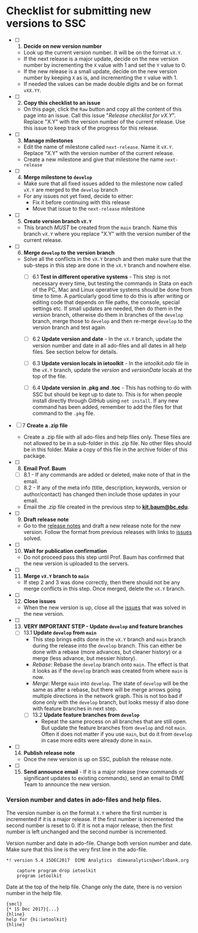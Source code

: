 # Checklist for submitting new versions to SSC

- [ ] 1. **Decide on new version number**
  - Look up the current version number. It will be on the format `vX.Y`.
  - If the next release is a major update, decide on the new version number by incrementing the `X` value with 1 and set the `Y` value to 0.
  - If the new release is a small update, decide on the new version number by keeping `X` as is, and incrementing the `Y` value with 1.
  - If needed the values can be made double digits and be on format `vXX.YY`.


- [ ] 2. **Copy this checklist to an issue**
  - On this page, click the `Raw` button and copy all the content of this page into an issue. Call this issue "_Release checklist for vX.Y_". Replace "X.Y" with the version number of the current release. Use this issue to keep track of the progress for this release.


- [ ] 3. **Manage milestones**
  - Edit the name of milestone called `next-release`. Name it `vX.Y`. Replace "X.Y" with the version number of the current release.
  - Create a new milestone and give that milestone the name `next-release`


- [ ] 4. **Merge milestone to `develop`**
  - Make sure that all fixed issues added to the milestone now called `vX.Y` are merged to the `develop` branch
  - For any issues not yet fixed, decide to either:
    - Fix it before continuing with this release
    - Move that issue to the `next-release` milestone


- [ ] 5. **Create version branch `vX.Y`**
  - This branch _MUST_ be created from the `main` branch. Name this branch `vX.Y` where you replace "X.Y" with the version number of the current release.


- [ ] 6. **Merge `develop` to the version branch**
  - Solve all the conflicts in the `vX.Y` branch and then make sure that the sub-steps in this step are done in the `vX.Y` branch and nowhere else.
	- [ ] 6.1 **Test in different operative systems** - This step is not necessary every time, but testing the commands in Stata on each of the PC, Mac and Linux operative systems should be done from time to time. A particularly good time to do this is after writing or editing code that depends on file paths, the console, special settings etc. If small updates are needed, then do them in the _version_ branch, otherwise do them in branches of the `develop` branch, merge those to `develop` and then re-merge `develop` to the version branch and test again.
	- [ ] 6.2 **Update version and date** - In the `vX.Y` branch, update the version number and date in all ado-files and all dates in all help files. See section below for details.
	- [ ] 6.3 **Update version locals in ietoolkit** - In the _ietoolkit.ado_ file in the `vX.Y` branch, update the _version_ and _versionDate_ locals at the top of the file.
	- [ ] 6.4 **Update version in .pkg and .toc** - This has nothing to do with SSC but should be kept up to date to. This is for when people install directly through GitHub using `net install`. If any new command has been added, remember to add the files for that command to the `.pkg` file.


- [ ] 7 **Create a .zip file**
  - Create a .zip file with all ado-files and help files only. These files are not allowed to be in a sub-folder in this .zip file. No other files should be in this folder. Make a copy of this file in the archive folder of this package.


- [ ] 8. **Email Prof. Baum**
	- [ ] 8.1 - If any commands are added or deleted, make note of that in the email.
	- [ ] 8.2 - If any of the meta info (title, description, keywords, version or author/contact) has changed then include those updates in your email.
  - Email the .zip file created in the previous step to **kit.baum@bc.edu**.


- [ ] 9. **Draft release note**
  - Go to the [release notes](https://github.com/worldbank/ietoolkit/releases) and draft a new release note for the new version. Follow the format from previous releases with links to [issues](https://github.com/worldbank/ietoolkit/issues) solved.


- [ ] 10. **Wait for publication confirmation**
  - Do not proceed pass this step until Prof. Baum has confirmed that the new version is uploaded to the servers.


- [ ] 11. **Merge `vX.Y` branch to `main`**
  - If step 2 and 3 was done correctly, then there should not be any merge conflicts in this step. Once merged, delete the `vX.Y` branch.


- [ ] 12. **Close issues**
  - When the new version is up, close all the [issues](https://github.com/worldbank/ietoolkit/issues) that was solved in the new version.


- [ ] 13. **VERY IMPORTANT STEP - Update `develop` and feature branches**
  - [ ] 13.1 **Update `develop` from `main`**
    - This step brings edits done in the `vX.Y` branch and `main` branch during the release into the `develop` branch. This can either be done with a rebase (more advances, but cleaner history) or a merge (less advance, but messier history).
    - _Rebase_: Rebase the `develop` branch onto `main`. The effect is that it looks as if the `develop` branch was created from where `main` is now.
    - _Merge_: Merge `main` into `develop`. The state of `develop` will be the same as after a rebase, but there will be merge arrows going multiple directions in the network graph. This is not too bad if done only with the `develop` branch, but looks messy if also done with feature branches in next step.
    - [ ] 13.2 **Update feature branches from `develop`**
      - Repeat the same process on all branches that are still open. But update the feature branches from `develop` and not `main`. Often it does not matter if you use `main`, but do it from `develop` in case more edits were already done in `main`.


- [ ] 14. **Publish release note**
  - Once the new version is up on SSC, publish the release note.


- [ ] 15. **Send announce email** - If it is a major release (new commands or significant updates to existing commands), send an email to DIME Team to announce the new version.

### Version number and dates in ado-files and help files.

The version number is on the format `X.Y` where the first number is incremented if it is a major release. If the first number is incremented the second number is reset to 0. If it is not a major release, then the first number is left unchanged and the second number is incremented.

Version number and date in ado-file. Change both version number and date. Make sure that this line is the very first line in the ado-file.
```
*! version 5.4 15DEC2017  DIME Analytics  dimeanalytics@worldbank.org

	capture program drop ietoolkit
	program ietoolkit
```

Date at the top of the help file. Change only the date, there is no version number in the help file.
```
{smcl}
{* 15 Dec 2017}{...}
{hline}
help for {hi:ietoolkit}
{hline}
```
